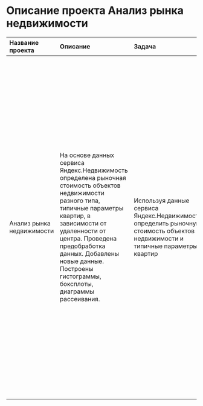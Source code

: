 # Описание проекта Анализ рынка недвижимости

| Название проекта | Описание | Задача | Навыки и инструменты | Статус проекта | Вывод |
| :---------------------- | :---------------------- | :---------------------- | :---------------------- | :---------------------- | :---------------------- |
| Анализ рынка недвижимости | На основе данных сервиса Яндекс.Недвижимость определена рыночная стоимость объектов недвижимости разного типа, типичные параметры квартир, в зависимости от удаленности от центра. Проведена предобработка данных. Добавлены новые данные. Построены гистограммы, боксплоты, диаграммы рассеивания.| Используя данные сервиса Яндекс.Недвижимость, определить рыночную стоимость объектов недвижимости и типичные параметры квартир | *Pandas*, *Python*, *Matplotlib*, *исследовательский анализ данных*, *визуализация данных*, *предобработка данных* | Завершон | В числе рекомендаций Яндекс.Недвижимости я бы внес ограничение времени размещения объявления в сервисе, это позволит убрать неактуальные объявления, также сервис должен определять центр в зависимости от выбранного населенного пункта, на текущий момент всегда выбирается центр Санкт-Петербурга. К наиболее важным параметрам определяющих цену недвижимости советовал бы отнести количество квадратных метров, комнат, этаж. Все эти параметры влияют на цену, фактически она из них строится, а близость к центру может служить дополнительным коэффициентом, который увеличивает сумму, которую готов отдать покупатель. Также немаловажно будет разграничить цены на недвижимость по городам, так как средняя стоимость отличается от города к городу. |
